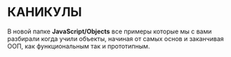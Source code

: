 <h1>КАНИКУЛЫ</h1>

В новой папке <b>JavaScript/Objects</b> все примеры которые мы с вами разбирали когда учили объекты, начиная от самых основ и заканчивая ООП, как функциональным так и прототипным.


